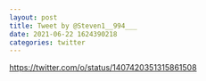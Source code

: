 ```yaml
--- 
layout: post 
title: Tweet by @Steven1__994___ 
date: 2021-06-22 1624390218 
categories: twitter 
--- 
```

https://twitter.com/o/status/1407420351315861508